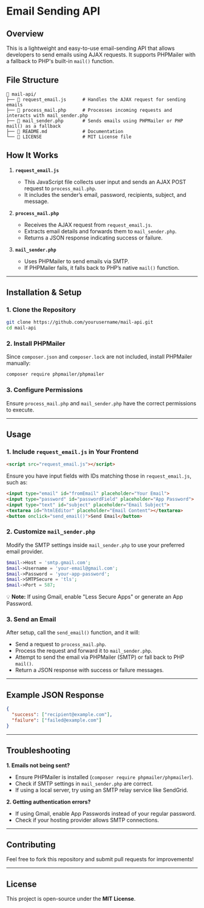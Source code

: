 # Email Sending API

## Overview

This is a lightweight and easy-to-use email-sending API that allows developers to send emails using AJAX requests. It supports PHPMailer with a fallback to PHP's built-in `mail()` function.

## File Structure

```
📂 mail-api/
├── 📄 request_email.js      # Handles the AJAX request for sending emails
├── 📄 process_mail.php      # Processes incoming requests and interacts with mail_sender.php
├── 📄 mail_sender.php       # Sends emails using PHPMailer or PHP mail() as a fallback
├── 📄 README.md             # Documentation
└── 📄 LICENSE               # MIT License file
```

## How It Works

1. **`request_email.js`**

   - This JavaScript file collects user input and sends an AJAX POST request to `process_mail.php`.
   - It includes the sender’s email, password, recipients, subject, and message.

2. **`process_mail.php`**

   - Receives the AJAX request from `request_email.js`.
   - Extracts email details and forwards them to `mail_sender.php`.
   - Returns a JSON response indicating success or failure.

3. **`mail_sender.php`**

   - Uses PHPMailer to send emails via SMTP.
   - If PHPMailer fails, it falls back to PHP’s native `mail()` function.

---

## Installation & Setup

### 1. Clone the Repository

```sh
git clone https://github.com/yourusername/mail-api.git
cd mail-api
```

### 2. Install PHPMailer

Since `composer.json` and `composer.lock` are not included, install PHPMailer manually:

```sh
composer require phpmailer/phpmailer
```

### 3. Configure Permissions

Ensure `process_mail.php` and `mail_sender.php` have the correct permissions to execute.

---

## Usage

### 1. Include `request_email.js` in Your Frontend

```html
<script src="request_email.js"></script>
```

Ensure you have input fields with IDs matching those in `request_email.js`, such as:

```html
<input type="email" id="fromEmail" placeholder="Your Email">
<input type="password" id="passwordField" placeholder="App Password">
<input type="text" id="subject" placeholder="Email Subject">
<textarea id="htmlEditor" placeholder="Email Content"></textarea>
<button onclick="send_email()">Send Email</button>
```

### 2. Customize `mail_sender.php`

Modify the SMTP settings inside `mail_sender.php` to use your preferred email provider.

```php
$mail->Host = 'smtp.gmail.com';
$mail->Username = 'your-email@gmail.com';
$mail->Password = 'your-app-password';
$mail->SMTPSecure = 'tls';
$mail->Port = 587;
```

💡 **Note:** If using Gmail, enable "Less Secure Apps" or generate an App Password.

### 3. Send an Email

After setup, call the `send_email()` function, and it will:

- Send a request to `process_mail.php`.
- Process the request and forward it to `mail_sender.php`.
- Attempt to send the email via PHPMailer (SMTP) or fall back to PHP `mail()`.
- Return a JSON response with success or failure messages.

---

## Example JSON Response

```json
{
  "success": ["recipient@example.com"],
  "failure": ["failed@example.com"]
}
```

---

## Troubleshooting

**1. Emails not being sent?**

- Ensure PHPMailer is installed (`composer require phpmailer/phpmailer`).
- Check if SMTP settings in `mail_sender.php` are correct.
- If using a local server, try using an SMTP relay service like SendGrid.

**2. Getting authentication errors?**

- If using Gmail, enable App Passwords instead of your regular password.
- Check if your hosting provider allows SMTP connections.

---

## Contributing

Feel free to fork this repository and submit pull requests for improvements!

---

## License

This project is open-source under the **MIT License**.

